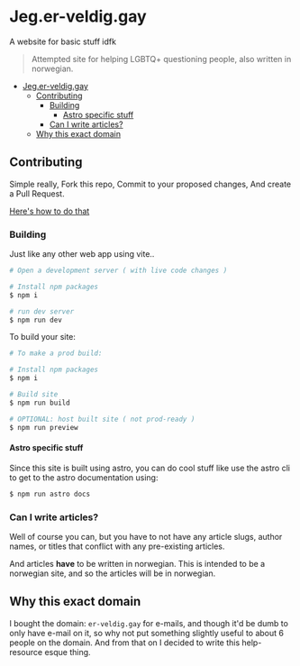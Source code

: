 # Jeg.er-veldig.gay

A website for basic stuff idfk

> Attempted site for helping LGBTQ+ questioning people, also written in norwegian.

- [Jeg.er-veldig.gay](#jeger-veldiggay)
  - [Contributing](#contributing)
    - [Building](#building)
      - [Astro specific stuff](#astro-specific-stuff)
    - [Can I write articles?](#can-i-write-articles)
  - [Why this exact domain](#why-this-exact-domain)

## Contributing

Simple really, Fork this repo, Commit to your proposed changes, And create a Pull Request.

[Here's how to do that](https://opensource.com/article/19/7/create-pull-request-github)

### Building

Just like any other web app using vite..

```bash
# Open a development server ( with live code changes )

# Install npm packages
$ npm i

# run dev server
$ npm run dev

```
To build your site:

```bash
# To make a prod build:

# Install npm packages
$ npm i

# Build site
$ npm run build

# OPTIONAL: host built site ( not prod-ready )
$ npm run preview

```

#### Astro specific stuff

Since this site is built using astro, you can do cool stuff like use the astro cli to get to the astro documentation using:

```bash
$ npm run astro docs
```
### Can I write articles?

Well of course you can, but you have to not have any article slugs, author names, or titles that conflict with any pre-existing articles.

And articles **have** to be written in norwegian. This is intended to be a norwegian site, and so the articles will be in norwegian.

## Why this exact domain

I bought the domain: `er-veldig.gay` for e-mails, and though it'd be dumb to only have e-mail on it, so why not put something slightly useful to about 6 people on the domain. And from that on I decided to write this help-resource esque thing.